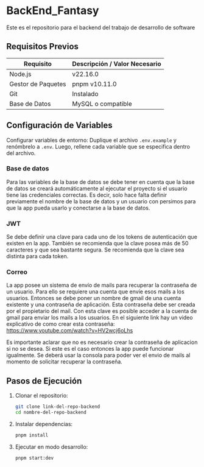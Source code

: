 # BackEnd_Fantasy

Este es el repositorio para el backend del trabajo de desarrollo de software

## Requisitos Previos

| Requisito           | Descripción / Valor Necesario   |
|---------------------|-------------------------------|
| Node.js             | v22.16.0                      |
| Gestor de Paquetes  | pnpm v10.11.0                 |
| Git                 | Instalado                     |
| Base de Datos       | MySQL o compatible            |

## Configuración de Variables

Configurar variables de entorno: Duplique el archivo `.env.example` y renómbrelo a `.env`. Luego, rellene cada variable que se especifica dentro del archivo.

### Base de datos

Para las variables de la base de datos se debe tener en cuenta que la base de datos se creará automáticamente al ejecutar el proyecto si el usuario tiene las credenciales correctas. Es decir, solo hace falta definir previamente el nombre de la base de datos y un usuario con persimos para que la app pueda usarlo y conectarse a la base de datos.
### JWT

Se debe definir una clave para cada uno de los tokens de autenticación que existen en la app. También se recomienda que la clave posea más de 50 caracteres y que sea bastante segura. Se recomienda que la clave sea distinta para cada token.

### Correo

La app posee un sistema de envío de mails para recuperar la contraseña de un usuario. Para ello se requiere una cuenta que envíe esos mails a los usuarios. Entonces se debe poner un nombre de gmail de una cuenta existente y una contraseña de aplicación. Esta contraseña debe ser creada por el propietario del mail. Con esta clave es posible acceder a la cuenta de gmail para enviar los mails a los usuarios. En el siguiente link hay un video explicativo de como crear esta contraseña: https://www.youtube.com/watch?v=HV2wcj6oLhs

Es importante aclarar que no es necesario crear la contraseña de aplicacion si no se desea. Si este es el caso entonces la app puede funcionar igualmente. Se deberá usar la consola para poder ver el envio de mails al momento de solicitar recuperar la contraseña.


## Pasos de Ejecución

1. Clonar el repositorio:
    ```bash
    git clone link-del-repo-backend
    cd nombre-del-repo-backend
    ```
2. Instalar dependencias:
    ```bash
    pnpm install
    ```
3. Ejecutar en modo desarrollo:
    ```bash
    pnpm start:dev
    ```
